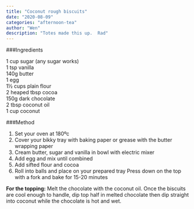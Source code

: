 ```yaml
---
title: "Coconut rough biscuits"
date: "2020-08-09"
categories: "afternoon-tea"
author: "Wen"
description: "Totes made this up.  Rad"
---
```

###Ingredients

1 cup sugar (any sugar works)  
1 tsp vanilla  
140g butter  
1 egg  
1½ cups plain flour  
2 heaped tbsp cocoa  
150g dark chocolate  
2 tbsp coconut oil  
1 cup coconut  

###Method
1. Set your oven at 180ºc
2. Cover your bikky tray with baking paper or grease with the butter wrapping paper
3. Cream butter, sugar and vanilla in bowl with electric mixer
4. Add egg and mix until combined
5. Add sifted flour and cocoa
6. Roll into balls and place on your prepared tray
Press down on the top with a fork and bake for 15-20 minutes

**For the topping:** Melt the chocolate with the coconut oil. Once the biscuits are cool enough to handle, dip top half in melted chocolate then dip straight into coconut while the chocolate is hot and wet.
